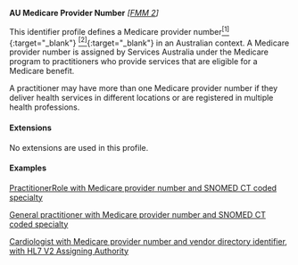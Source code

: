 **AU Medicare Provider Number**  *[[FMM 2](guidance.html)]*

This identifier profile defines a Medicare provider number[<sup>[1]</sup>](https://www.servicesaustralia.gov.au/how-to-apply-for-medicare-provider-number-or-pbs-prescriber-number?context=34076#a1){:target="_blank"} [<sup>[2]</sup>](http://meteor.aihw.gov.au/content/index.phtml/itemId/601809){:target="_blank"} in an Australian context. A Medicare provider number is assigned by Services Australia under the Medicare program to practitioners who provide services that are eligible for a Medicare benefit. 

A practitioner may have more than one Medicare provider number if they deliver health services in different locations or are registered in multiple health professions. 


#### Extensions

No extensions are used in this profile.


#### Examples

[PractitionerRole with Medicare provider number and SNOMED CT coded specialty](PractitionerRole-example0.html)

[General practitioner with Medicare provider number and SNOMED CT coded specialty](PractitionerRole-example3.html)

[Cardiologist with Medicare provider number and vendor directory identifier, with HL7 V2 Assigning Authority](PractitionerRole-example4.html)
